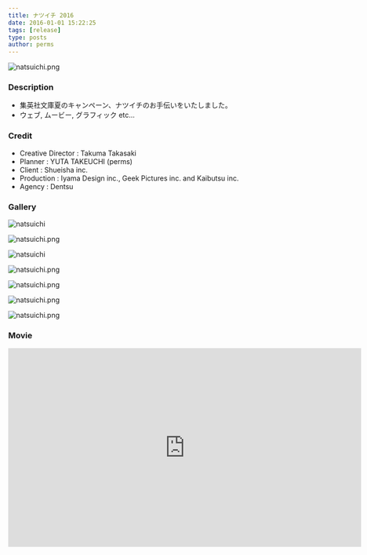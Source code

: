 ```yaml
---
title: ナツイチ 2016
date: 2016-01-01 15:22:25
tags: [release]
type: posts
author: perms
---
```


![natsuichi.png](/img/works/natsuichi_2016_5.png 'natsuichi')

### Description

* 集英社文庫夏のキャンペーン、ナツイチのお手伝いをいたしました。
* ウェブ, ムービー, グラフィック etc...

<!-- ### Award
- WIRED CREATIVE HACK AWARD BEST PRESENTATION (2014) -->

### Credit

* Creative Director : Takuma Takasaki
* Planner : YUTA TAKEUCHI (perms)
* Client : Shueisha inc.
* Production : Iyama Design inc., Geek Pictures inc. and Kaibutsu inc.
* Agency : Dentsu

### Gallery

![natsuichi](/img/works/natsuichi_2016_2.png 'natsuichi')

![natsuichi.png](/img/works/natsuichi_2016_4.png 'natsuichi')

![natsuichi](/img/works/natsuichi_2016.png 'natsuichi')

![natsuichi.png](/img/works/natsuichi_2016_6.png 'natsuichi')

![natsuichi.png](/img/works/natsuichi_2016_7.png 'natsuichi')

![natsuichi.png](/img/works/natsuichi_2016_8.png 'natsuichi')

![natsuichi.png](/img/works/natsuichi_2016_9.png 'natsuichi')

### Movie

<iframe src="https://player.vimeo.com/video/249294355" width="720" height="405" frameborder="0" webkitallowfullscreen mozallowfullscreen allowfullscreen></iframe>
